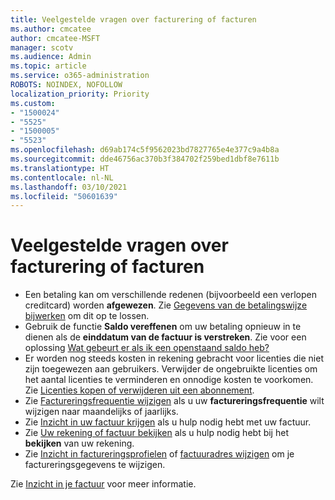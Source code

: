 ```yaml
---
title: Veelgestelde vragen over facturering of facturen
ms.author: cmcatee
author: cmcatee-MSFT
manager: scotv
ms.audience: Admin
ms.topic: article
ms.service: o365-administration
ROBOTS: NOINDEX, NOFOLLOW
localization_priority: Priority
ms.custom:
- "1500024"
- "5525"
- "1500005"
- "5523"
ms.openlocfilehash: d69ab174c5f9562023bd7827765e4e377c9a4b8a
ms.sourcegitcommit: dde46756ac370b3f384702f259bed1dbf8e7611b
ms.translationtype: HT
ms.contentlocale: nl-NL
ms.lasthandoff: 03/10/2021
ms.locfileid: "50601639"
---
```

# <a name="billing-or-invoice-faq"></a>Veelgestelde vragen over facturering of facturen

- Een betaling kan om verschillende redenen (bijvoorbeeld een verlopen creditcard) worden **afgewezen**. Zie [Gegevens van de betalingswijze bijwerken](https://docs.microsoft.com/microsoft-365/commerce/billing-and-payments/manage-payment-methods#update-payment-method-details) om dit op te lossen.
- Gebruik de functie **Saldo vereffenen** om uw betaling opnieuw in te dienen als de **einddatum van de factuur is verstreken**. Zie voor een oplossing [Wat gebeurt er als ik een openstaand saldo heb?](https://docs.microsoft.com/microsoft-365/commerce/billing-and-payments/pay-for-your-subscription#what-if-i-have-an-outstanding-balance)
- Er worden nog steeds kosten in rekening gebracht voor licenties die niet zijn toegewezen aan gebruikers. Verwijder de ongebruikte licenties om het aantal licenties te verminderen en onnodige kosten te voorkomen. Zie [Licenties kopen of verwijderen uit een abonnement](https://docs.microsoft.com/microsoft-365/commerce/licenses/buy-licenses).
- Zie [Factureringsfrequentie wijzigen](https://docs.microsoft.com/microsoft-365/commerce/billing-and-payments/change-payment-frequency) als u uw **factureringsfrequentie** wilt wijzigen naar maandelijks of jaarlijks.
- Zie [Inzicht in uw factuur krijgen](https://docs.microsoft.com/microsoft-365/commerce/billing-and-payments/understand-your-invoice2) als u hulp nodig hebt met uw factuur.
- Zie [Uw rekening of factuur bekijken](https://docs.microsoft.com/microsoft-365/commerce/billing-and-payments/view-your-bill-or-invoice) als u hulp nodig hebt bij het **bekijken** van uw rekening.
- Zie [Inzicht in factureringsprofielen](https://docs.microsoft.com/microsoft-365/commerce/billing-and-payments/manage-billing-profiles) of [factuuradres wijzigen](https://docs.microsoft.com/microsoft-365/commerce/billing-and-payments/change-your-billing-addresses) om je factureringsgegevens te wijzigen.

Zie [Inzicht in je factuur](https://docs.microsoft.com/microsoft-365/commerce/billing-and-payments/understand-your-invoice2) voor meer informatie.